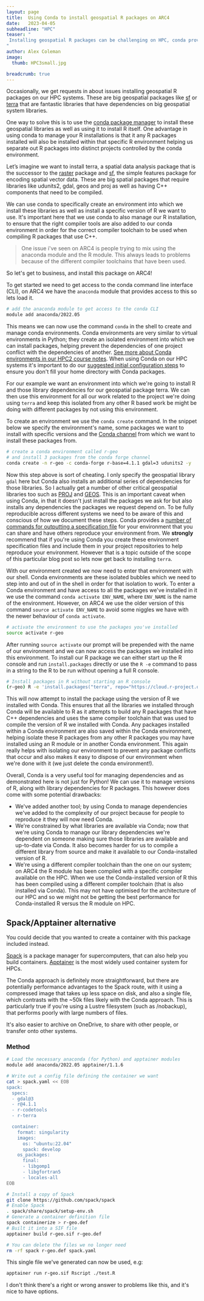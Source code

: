 ```yaml
---
layout: page
title:  Using Conda to install geospatial R packages on ARC4
date:   2023-04-05
subheadline: "HPC"
teaser: "
 Installing geospatial R packages can be challenging on HPC, conda provides on possible solution to this problem.
"
author: Alex Coleman
image:
  thumb: HPC3small.jpg

breadcrumb: true
---
```


Occasionally, we get requests in about issues installing geospatial R packages on our HPC systems. These are big geospatial packages like [sf](https://cran.r-project.org/web/packages/sf/index.html) or [terra](https://cran.r-project.org/web/packages/terra/index.html) that are fantastic libraries that have dependencies on big geospatial system libraries. 

One way to solve this is to use the [conda package manager](https://docs.conda.io/en/latest/) to install these geospatial libraries as well as using it to install R itself. One advantage in using conda to manage your R installations is that it any R packages installed will also be installed within that specific R environment helping us separate out R packages into distinct projects controlled by the conda environment. 

Let’s imagine we want to install terra, a spatial data analysis package that is the successor to the [raster](https://cran.r-project.org/web/packages/raster/index.html) package and [sf](https://cran.r-project.org/web/packages/sf/index.html), the simple features package for encoding spatial vector data. These are big spatial packages that require libraries like udunits2, gdal, geos and proj as well as having C++ components that need to be compiled. 

We can use conda to specifically create an environment into which we install these libraries as well as install a specific version of R we want to use.
It's important here that we use conda to also manage our R installation, to ensure that the right compiler tools are also added to our conda environment in order for the correct compiler toolchain to be used when compiling R packages that use C++.

> One issue i've seen on ARC4 is people trying to mix using the anaconda module and the R module. This always leads to problems because of the different compiler toolchains that have been used.

So let's get to business, and install this package on ARC4!

To get started we need to get access to the conda command line interface (CLI), on ARC4 we have the `anaconda` module that provides access to this so lets load it.

```bash
# add the anaconda module to get access to the conda CLI
module add anaconda/2022.05
```

This means we can now use the command `conda` in the shell to create and manage conda environments.
Conda environments are very similar to virtual environments in Python; they create an isolated environment into which we can install packages, helping prevent the dependencies of one project conflict with the dependencies of another.  [See more about Conda environments in our HPC2 course notes](https://arctraining.github.io/hpc2-software/course/conda.html#conda-environments).
When using Conda on our HPC systems it's important to do our [suggested initial configuration steps](https://arcdocs.leeds.ac.uk/software/compilers/anaconda.html#first-time-conda-setup) to ensure you don't fill your home directory with Conda packages.

For our example we want an environment into which we're going to install R and those library dependencies for our geospatial package terra.
We can then use this environment for all our work related to the project we're doing using `terra` and keep this isolated from any other R based work be might be doing with different packages by not using this environment.

To create an environment we use the `conda create` command. In the snippet below we specify the environment's name, some packages we want to install with specific versions and the [Conda channel](https://docs.conda.io/projects/conda/en/stable/user-guide/concepts/channels.html) from which we want to install these packages from.

```bash
# create a conda environment called r-geo
# and install 3 packages from the conda forge channel
conda create -n r-geo -c conda-forge r-base=4.1.1 gdal=3 udunits2 -y
```

Now this step above is sort of cheating. I only specify the geospatial library `gdal` here but Conda also installs an additional series of dependencies for those libraries.
So I actually get a number of other critical geospatial libraries too such as [PROJ](https://proj.org/) and [GEOS](https://libgeos.org/).
This is an important caveat when using Conda, in that it doesn't just install the packages we ask for but also installs any dependencies the packages we request depend on.
To be fully reproducible across different systems we need to be aware of this and conscious of how we document these steps.
Conda provides a [number of commands for outputting a specification file](https://arctraining.github.io/hpc2-software/course/conda.html#sharing-conda-environments) for your environment that you can share and have others reproduce your environment from. 
We **strongly** recommend that if you're using Conda you create these environment specification files and include them in your project repositories to help reproduce your environment. 
However that is a topic outside of the scope of this particular blog post so lets now get back to installing `terra`.

With our environment created we now need to enter that environment with our shell. 
Conda environments are these isolated bubbles which we need to step into and out of in the shell in order for that isolation to work.
To enter a Conda environment and have access to all the packages we've installed in it we use the command `conda activate ENV_NAME`, where `ENV_NAME` is the name of the environment. 
However, on ARC4 we use the older version of this command `source activate ENV_NAME` to avoid some niggles we have with the newer behaviour of `conda activate`.

```bash
# activate the environment to use the packages you've installed
source activate r-geo
```

After running `source activate` our prompt will be prepended with the name of our environment and we can now access the packages we installed into this environment.
To install our R package we can either start up the R console and run `install.packages` directly or use the `R -e` command to pass in a string to the R to be run without opening a full R console.

```bash
# Install packages in R without starting an R console
(r-geo) R -e 'install.packages("terra", repo="https://cloud.r-project.org/");' 
```

This will now attempt to install the package using the version of R we installed with Conda. 
This ensures that all the libraries we installed through Conda will be available to R as it attempts to build any R packages that have C++ dependencies and uses the same compiler toolchain that was used to compile the version of R we installed with Conda.
Any packages installed within a Conda environment are also saved within the Conda environment, helping isolate these R packages from any other R packages you may have installed using an R module or in another Conda environment.
This again really helps with isolating our environment to prevent any package conflicts that occur and also makes it easy to dispose of our environment when we're done with it (we just delete the conda environment!).

Overall, Conda is a very useful tool for managing dependencies and as demonstrated here is not just for Python!
We can use it to manage versions of R, along with library dependencies for R packages. 
This however does come with some potential drawbacks:
- We've added another tool; by using Conda to manage dependencies we've added to the complexity of our project because for people to reproduce it they will now need Conda.
- We're constrained by what libraries are available via Conda; now that we're using Conda to manage our library dependencies we're dependent on someone making sure those libraries are available and up-to-date via Conda. It also becomes harder for us to compile a different library from source and make it available to our Conda-installed version of R.
- We're using a different compiler toolchain than the one on our system; on ARC4 the R module has been compiled with a specific compiler available on the HPC. When we use the Conda-installed version of R this has been compiled using a different compiler toolchain (that is also installed via Conda). This may not have optimised for the architecture of our HPC and so we might not be getting the best performance for Conda-installed R versus the R module on HPC.

## Spack/Apptainer alternative

You could decide that you wanted to create a container with this package
included instead.

[Spack](https://spack.io/) is a package manager for supercomputers, that can
also help you build containers.  [Apptainer](https://apptainer.org/) is the
most widely used container system for HPCs.

The Conda approach is definitely more straightforward, but there are
potentially performance advantages to the Spack route, with it using a
compressed image that takes up less space on disk, and also a single file,
which contrasts with the ~50k files likely with the Conda approach.  This is
particularly true if you're using a Lustre filesystem (such as /nobackup), that performs poorly
with large numbers of files.

It's also easier to archive on OneDrive, to share with other people, or
transfer onto other systems.

### Method

```bash
# Load the necessary anaconda (for Python) and apptainer modules
module add anaconda/2022.05 apptainer/1.1.6

# Write out a config file defining the container we want
cat > spack.yaml << EOB
spack:
  specs:
  - gdal@3
  - r@4.1.1
  - r-codetools
  - r-terra

  container:
    format: singularity
    images:
      os: "ubuntu:22.04"
      spack: develop
    os_packages:
      final:
      - libgomp1
      - libgfortran5
      - locales-all
EOB

# Install a copy of Spack
git clone https://github.com/spack/spack
# Enable Spack
. spack/share/spack/setup-env.sh 
# Generate a container definition file
spack containerize > r-geo.def
# Built it into a SIF file
apptainer build r-geo.sif r-geo.def

# You can delete the files we no longer need
rm -rf spack r-geo.def spack.yaml
```

This single file we've generated can now be used, e.g:

```bash
apptainer run r-geo.sif Rscript ./test.R
```

I don't think there's a right or wrong answer to problems like this, and it's
nice to have options.
